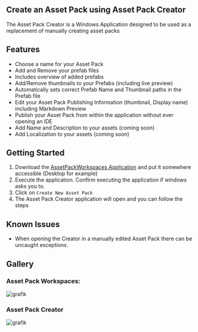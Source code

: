 ## Create an Asset Pack using Asset Pack Creator
The Asset Pack Creator is a Windows Application designed to be used as a replacement of manually creating asset packs

## Features
- Choose a name for your Asset Pack
- Add and Remove your prefab files
- Includes overview of added prefabs
- Add/Remove thumbnails to your Prefabs (including live preview)
- Automatically sets correct Prefab Name and Thumbnail paths in the Prefab file
- Edit your Asset Pack Publishing Information (thumbnail, Display name) including Markdown Preview
- Publish your Asset Pack from within the application without ever opening an IDE
- Add Name and Description to your assets (coming soon)
- Add Localization to your assets (coming soon)

## Getting Started

1. Download the [AssetPackWorkspaces Application](https://github.com/kosch104/CS2-CustomAssetPack/releases/tag/v0.1) and put it somewhere accessible (Desktop for example)
2. Execute the application. Confirm executing the application if windows asks you to.
3. Click on `Create New Asset Pack`
4. The Asset Pack Creator application will open and you can follow the steps

## Known Issues
- When opening the Creator in a manually edited Asset Pack there can be uncaught exceptions.

## Gallery
### Asset Pack Workspaces:
![grafik](https://github.com/kosch104/CS2-CustomAssetPack/assets/24923925/19ee26a1-9d80-459f-9685-703f48fa6534)


### Asset Pack Creator
![grafik](https://github.com/kosch104/CS2-CustomAssetPack/assets/24923925/9eae123f-57b5-4fde-a8e2-469ddfa5ee87)


